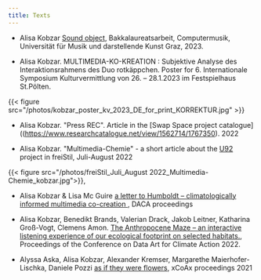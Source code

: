 ```yaml
---
title: Texts
---
```



- Alisa Kobzar [Sound object](https://phaidra.kug.ac.at/detail/o:128342#?q=kobzar&page=1&pagesize=10), Bakkalaureatsarbeit, Computermusik, Universität für Musik und darstellende Kunst Graz, 2023. 

- Alisa Kobzar. MULTIMEDIA-KO-KREATION : Subjektive Analyse des Interaktionsrahmens des Duo rotkäppchen. Poster for 6. Internationale Symposium Kulturvermittlung von 26. – 28.1.2023 im Festspielhaus St.Pölten.

{{< figure src="/photos/kobzar_poster_kv_2023_DE_for_print_KORREKTUR.jpg" >}}

- Alisa Kobzar. "Press REC". Article in the [Swap Space project catalogue]((https://www.researchcatalogue.net/view/1562714/1767350). 2022

- Alisa Kobzar. "Multimedia-Chemie" - a short article about the [U92](https://alisakobzar.github.io/duo-rotkaeppchen/u92/) project in freiStil, Juli-August 2022

{{< figure src="/photos/freiStil_Juli_August 2022_Multimedia-Chemie_kobzar.jpg">}}, 

- Alisa Kobzar & Lisa Mc Guire [a letter to Humboldt – climatologically informed multimedia co-creation ](https://dataclimate.org/daca-2022-proceedingscatalogue/), DACA proceedings

- Alisa Kobzar, Benedikt Brands, Valerian Drack, Jakob Leitner, Katharina Groß-Vogt, Clemens Amon. [The Anthropocene Maze – an interactive listening experience of our ecological footprint on selected habitats.](https://sidlab.iem.sh/publication/#1), Proceedings of the Conference on Data Art for Climate Action 2022.  

- Alyssa Aska, Alisa Kobzar, Alexander Kremser, Margarethe Maierhofer-Lischka, Daniele Pozzi [as if they were flowers](https://2021.xcoax.org/xCoAx2021.pdf), xCoAx proceedings 2021

